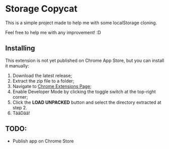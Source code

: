 # Storage Copycat

This is a simple project made to help me with some localStorage cloning.

Feel free to help me with any improvement! :D

## Installing
This extension is not yet published on Chrome App Store, but you can install it manually:

1. Download the latest release;
2. Extract the zip file to a folder;
3. Navigate to [Chrome Extensions Page](chrome://extensions);
4. Enable Developer Mode by clicking the toggle switch at the top-right corner;
5. Click the **LOAD UNPACKED** button and select the directory extracted at step 2.
6. TããDãã!

## TODO:
- Publish app on Chrome Store